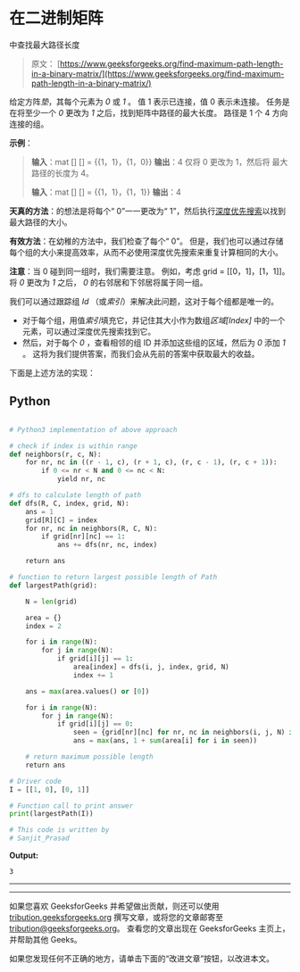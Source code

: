 # 在二进制矩阵

中查找最大路径长度

> 原文： [https://www.geeksforgeeks.org/find-maximum-path-length-in-a-binary-matrix/](https://www.geeksforgeeks.org/find-maximum-path-length-in-a-binary-matrix/)

给定方阵*垫*，其每个元素为 *0* 或 *1* 。 值 1 表示已连接，值 0 表示未连接。 任务是在将至少一个 *0* 更改为 *1* 之后，找到矩阵中路径的最大长度。 路径是 1 个 4 方向连接的组。

**示例**：

> **输入**：mat [] [] = {{1，1}，{1，0}}
> **输出**：4
> 仅将 0 更改为 1，然后将 最大路径的长度为 4。
> 
> **输入**：mat [] [] = {{1，1}，{1，1}}
> **输出**：4

**天真的方法**：的想法是将每个“ 0”一一更改为“ 1”，然后执行[深度优先搜索](https://www.geeksforgeeks.org/depth-first-search-or-dfs-for-a-graph/)以找到最大路径的大小。

**有效方法**：在幼稚的方法中，我们检查了每个“ 0”。 但是，我们也可以通过存储每个组的大小来提高效率，从而不必使用深度优先搜索来重复计算相同的大小。

**注意**：当 0 碰到同一组时，我们需要注意。 例如，考虑 grid = [[0，1]，[1，1]]。 将 *0* 更改为 *1* 之后， *0* 的右邻居和下邻居将属于同一组。

我们可以通过跟踪组 *Id* （或*索引*）来解决此问题，这对于每个组都是唯一的。

*   对于每个组，用值*索引*填充它，并记住其大小作为数组*区域[Index]* 中的一个元素，可以通过深度优先搜索找到它。
*   然后，对于每个 *0* ，查看相邻的组 ID 并添加这些组的区域，然后为 *0* 添加 *1* 。 这将为我们提供答案，而我们会从先前的答案中获取最大的收益。

下面是上述方法的实现：

## Python

```py

# Python3 implementation of above approach 

# check if index is within range 
def neighbors(r, c, N): 
    for nr, nc in ((r - 1, c), (r + 1, c), (r, c - 1), (r, c + 1)): 
        if 0 <= nr < N and 0 <= nc < N: 
            yield nr, nc 

# dfs to calculate length of path 
def dfs(R, C, index, grid, N): 
    ans = 1
    grid[R][C] = index 
    for nr, nc in neighbors(R, C, N): 
        if grid[nr][nc] == 1: 
            ans += dfs(nr, nc, index) 

    return ans 

# function to return largest possible length of Path 
def largestPath(grid): 

    N = len(grid) 

    area = {} 
    index = 2

    for i in range(N): 
        for j in range(N): 
            if grid[i][j] == 1: 
                area[index] = dfs(i, j, index, grid, N) 
                index += 1

    ans = max(area.values() or [0]) 

    for i in range(N): 
        for j in range(N): 
            if grid[i][j] == 0: 
                seen = {grid[nr][nc] for nr, nc in neighbors(i, j, N) if grid[nr][nc] > 1} 
                ans = max(ans, 1 + sum(area[i] for i in seen)) 

    # return maximum possible length 
    return ans 

# Driver code 
I = [[1, 0], [0, 1]] 

# Function call to print answer 
print(largestPath(I)) 

# This code is written by 
# Sanjit_Prasad 

```

**Output:**

```
3

```



* * *

* * *

如果您喜欢 GeeksforGeeks 并希望做出贡献，则还可以使用 [tribution.geeksforgeeks.org](https://contribute.geeksforgeeks.org/) 撰写文章，或将您的文章邮寄至 tribution@geeksforgeeks.org。 查看您的文章出现在 GeeksforGeeks 主页上，并帮助其他 Geeks。

如果您发现任何不正确的地方，请单击下面的“改进文章”按钮，以改进本文。